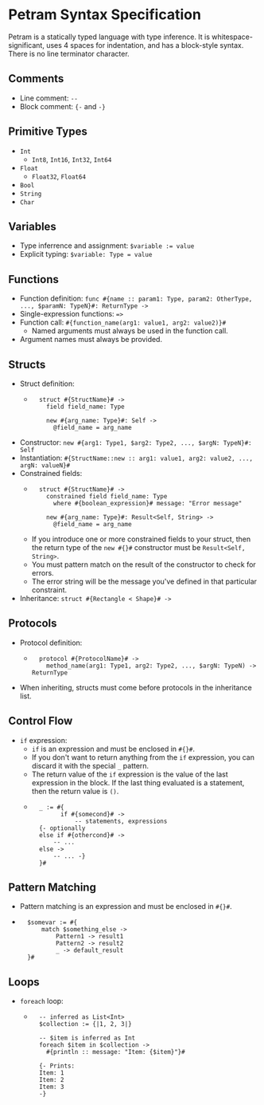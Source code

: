 # Petram Syntax Specification

Petram is a statically typed language with type inference. It is whitespace-significant, uses 4 spaces for indentation, and has a block-style syntax. There is no line terminator character.

## Comments

- Line comment: `--`
- Block comment: `{-` and `-}`

## Primitive Types

- `Int`
  - `Int8`, `Int16`, `Int32`, `Int64`
- `Float`
  - `Float32`, `Float64`
- `Bool`
- `String`
- `Char`

## Variables

- Type inferrence and assignment: `$variable := value`
- Explicit typing: `$variable: Type = value`

## Functions

- Function definition: `func #{name :: param1: Type, param2: OtherType, ..., $paramN: TypeN}#: ReturnType ->`
- Single-expression functions: `=>`
- Function call: `#{function_name(arg1: value1, arg2: value2)}#`
  - Named arguments must always be used in the function call.
- Argument names must always be provided.

## Structs

- Struct definition:
  - ```petra
      struct #{StructName}# ->
        field field_name: Type

        new #{arg_name: Type}#: Self ->
          @field_name = arg_name
    ```
- Constructor: `new #{arg1: Type1, $arg2: Type2, ..., $argN: TypeN}#: Self`
- Instantiation: `#{StructName::new :: arg1: value1, arg2: value2, ..., argN: valueN}#`
- Constrained fields:
  - ```petra
      struct #{StructName}# ->
        constrained field field_name: Type
          where #{boolean_expression}# message: "Error message"

        new #{arg_name: Type}#: Result<Self, String> ->
          @field_name = arg_name
    ```
  - If you introduce one or more constrained fields to your struct, then the return type of the `new #{}#` constructor must be `Result<Self, String>`.
  - You must pattern match on the result of the constructor to check for errors.
  - The error string will be the message you've defined in that particular constraint.
- Inheritance: `struct #{Rectangle < Shape}# ->`

## Protocols

- Protocol definition:
  - ```petra
      protocol #{ProtocolName}# ->
        method_name(arg1: Type1, arg2: Type2, ..., $argN: TypeN) -> ReturnType
    ```
- When inheriting, structs must come before protocols in the inheritance list.

## Control Flow

- `if` expression:
  - `if` is an expression and must be enclosed in `#{}#`.
  - If you don't want to return anything from the `if` expression, you can discard it with the special `_` pattern.
  - The return value of the `if` expression is the value of the last expression in the block. If the last thing evaluated is a statement, then the return value is `()`.
  - ```petra
      _ := #{
            if #{somecond}# ->
                -- statements, expressions
      {- optionally
      else if #{othercond}# ->
          -- ...
      else ->
          -- ... -}
      }#
    ```
## Pattern Matching

- Pattern matching is an expression and must be enclosed in `#{}#`.
- ```petra
    $somevar := #{
        match $something_else ->
            Pattern1 -> result1
            Pattern2 -> result2
            _ -> default_result
    }#
    ```

## Loops

- `foreach` loop:
  - ```petra
      -- inferred as List<Int>
      $collection := {|1, 2, 3|}

      -- $item is inferred as Int
      foreach $item in $collection ->
        #{println :: message: "Item: {$item}"}#

      {- Prints:
      Item: 1
      Item: 2
      Item: 3
      -}
    ```
